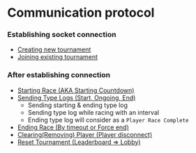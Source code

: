 # Communication protocol

### Establishing socket connection

- [Creating new tournament](./protocol/create-lobby.md)
- [Joining existing tournament](./protocol/join-lobby.md)

### After establishing connection

- [Starting Race (AKA Starting Countdown)](./protocol/start-race.md)
- [Sending Type Logs (Start, Ongoing, End)](./protocol/send-type-log.md)
  - Sending starting & ending type log
  - Sending type log while racing with an interval
  - Ending type log will consider as a `Player Race Complete`
- [Ending Race (By timeout or Force end)](./protocol/end-race.md)
- [Clearing(Removing) Player (Player disconnect)](./protocol/clear-player.md)
- [Reset Tournament (Leaderboard => Lobby)](./protocol/reset-lobby.md)
